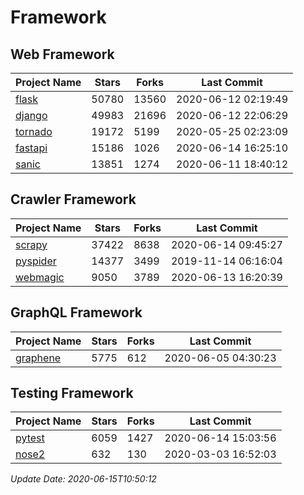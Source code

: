 # Framework

## Web Framework

| Project Name | Stars | Forks | Last Commit |
| ------------ | ----- | ----- | ----------- |
| [flask](https://github.com/pallets/flask) | 50780 | 13560 | 2020-06-12 02:19:49 |
| [django](https://github.com/django/django) | 49983 | 21696 | 2020-06-12 22:06:29 |
| [tornado](https://github.com/tornadoweb/tornado) | 19172 | 5199 | 2020-05-25 02:23:09 |
| [fastapi](https://github.com/tiangolo/fastapi) | 15186 | 1026 | 2020-06-14 16:25:10 |
| [sanic](https://github.com/huge-success/sanic) | 13851 | 1274 | 2020-06-11 18:40:12 |

## Crawler Framework

| Project Name | Stars | Forks | Last Commit |
| ------------ | ----- | ----- | ----------- |
| [scrapy](https://github.com/scrapy/scrapy) | 37422 | 8638 | 2020-06-14 09:45:27 |
| [pyspider](https://github.com/binux/pyspider) | 14377 | 3499 | 2019-11-14 06:16:04 |
| [webmagic](https://github.com/code4craft/webmagic) | 9050 | 3789 | 2020-06-13 16:20:39 |

## GraphQL Framework

| Project Name | Stars | Forks | Last Commit |
| ------------ | ----- | ----- | ----------- |
| [graphene](https://github.com/graphql-python/graphene) | 5775 | 612 | 2020-06-05 04:30:23 |

## Testing Framework

| Project Name | Stars | Forks | Last Commit |
| ------------ | ----- | ----- | ----------- |
| [pytest](https://github.com/pytest-dev/pytest) | 6059 | 1427 | 2020-06-14 15:03:56 |
| [nose2](https://github.com/nose-devs/nose2) | 632 | 130 | 2020-03-03 16:52:03 |

*Update Date: 2020-06-15T10:50:12*